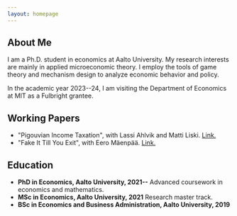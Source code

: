 ```yaml
---
layout: homepage
---
```






## About Me

I am a Ph.D. student in economics at Aalto University. My research interests are mainly in applied microeconomic theory. I employ the tools of game theory and mechanism design to analyze economic behavior and policy. 

In the academic year 2023--24, I am visiting the Department of Economics at MIT as a Fulbright grantee.

## Working Papers

- "Pigouvian Income Taxation", with Lassi Ahlvik and Matti Liski. [Link.](https://www.dropbox.com/scl/fo/5t5ent2mhgxuyybj9s9q3/h?dl=0&e=1&rlkey=8iqe7i5ftxbg5p3tsa2tyq7w3)
- "Fake It Till You Exit", with Eero Mäenpää. [Link.](https://www.dropbox.com/scl/fo/4kgpftk6id0hlql5tenjl/ANpn5MvEZHDa5Gu-UpMLoeo?rlkey=dfhphq6ezpvp4bylvtwqpv5ss&st=tjgkwm41&dl=0)

## Education 

- **PhD in Economics, Aalto University, 2021--**   Advanced coursework in economics and mathematics. 
- **MSc in Economics, Aalto University, 2021**   Research master track. 
- **BSc in Economics and Business Administration, Aalto University, 2019** 
